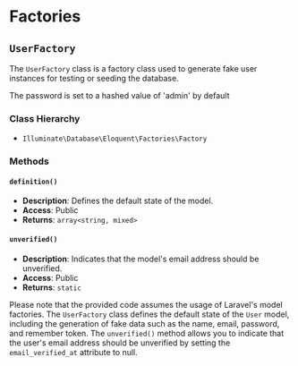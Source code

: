 # Factories

## `UserFactory`

The `UserFactory` class is a factory class used to generate fake user instances for testing or seeding the database.

The password is set to a hashed value of 'admin' by default

### Class Hierarchy

- `Illuminate\Database\Eloquent\Factories\Factory`

### Methods

#### `definition()`

- **Description**: Defines the default state of the model.
- **Access**: Public
- **Returns**: `array<string, mixed>`

#### `unverified()`

- **Description**: Indicates that the model's email address should be unverified.
- **Access**: Public
- **Returns**: `static`

Please note that the provided code assumes the usage of Laravel's model factories. The `UserFactory` class defines the default state of the `User` model, including the generation of fake data such as the name, email, password, and remember token. The `unverified()` method allows you to indicate that the user's email address should be unverified by setting the `email_verified_at` attribute to null.